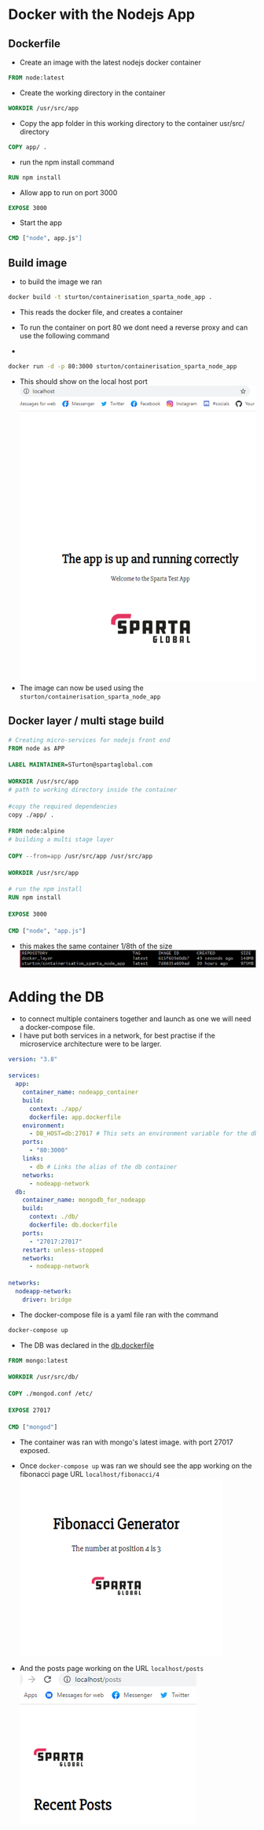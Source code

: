 # Docker with the Nodejs App

## Dockerfile
- Create an image with the latest nodejs docker container
```dockerfile
FROM node:latest
```
- Create the working directory in the container
```dockerfile
WORKDIR /usr/src/app
```
- Copy the app folder in this working directory to the container usr/src/ directory
```dockerfile
COPY app/ .
```
- run the npm install command
```dockerfile
RUN npm install
```
- Allow app to run on port 3000
```dockerfile
EXPOSE 3000
```
- Start the app
```dockerfile
CMD ["node", app.js"]
```

## Build image
- to build the image we ran 
```bash
docker build -t sturton/containerisation_sparta_node_app .
```
- This reads the docker file, and creates a container

- To run the container on port 80 we dont need a reverse proxy and can use the following command
- 
```bash
docker run -d -p 80:3000 sturton/containerisation_sparta_node_app
```
- This should show on the local host port
![](img/port80.png)
- The image can now be used using the `sturton/containerisation_sparta_node_app`
 
## Docker layer / multi stage build
```dockerfile
# Creating micro-services for nodejs front end
FROM node as APP

LABEL MAINTAINER=STurton@spartaglobal.com

WORKDIR /usr/src/app
# path to working directory inside the container

#copy the required dependencies
copy ./app/ . 

FROM node:alpine
# building a multi stage layer

COPY --from=app /usr/src/app /usr/src/app

WORKDIR /usr/src/app

# run the npm install
RUN npm install

EXPOSE 3000

CMD ["node", "app.js"]
```

- this makes the same container 1/8th of the size
![](img/multistagebuild.png)

# Adding the DB
- to connect multiple containers together and launch as one we will need a docker-compose file.
- I have put both services in a network, for best practise if the microservice architecture were to be larger.
```yaml
version: "3.8"

services:
  app:
    container_name: nodeapp_container
    build:
      context: ./app/
      dockerfile: app.dockerfile
    environment:
      - DB_HOST=db:27017 # This sets an environment variable for the db
    ports:
      - "80:3000"
    links:
      - db # Links the alias of the db container
    networks: 
      - nodeapp-network
  db:
    container_name: mongodb_for_nodeapp
    build:
      context: ./db/
      dockerfile: db.dockerfile
    ports:
      - "27017:27017"
    restart: unless-stopped
    networks: 
      - nodeapp-network

networks:
  nodeapp-network:
    driver: bridge
```
- The docker-compose file is a yaml file ran with the command
```bash
docker-compose up
```
- The DB was declared in the [db.dockerfile](https://github.com/samturton2/Containerisation_sparta_node_app/blob/main/db/db.dockerfile)
```dockerfile
FROM mongo:latest

WORKDIR /usr/src/db/

COPY ./mongod.conf /etc/

EXPOSE 27017

CMD ["mongod"]
```
- The container was ran with mongo's latest image. with port 27017 exposed.

- Once ```docker-compose up``` was ran we should see the app working on the fibonacci page URL `localhost/fibonacci/4`
![](img/fibonacci.png)
- And the posts page working on the URL `localhost/posts`
![](img/posts.png)